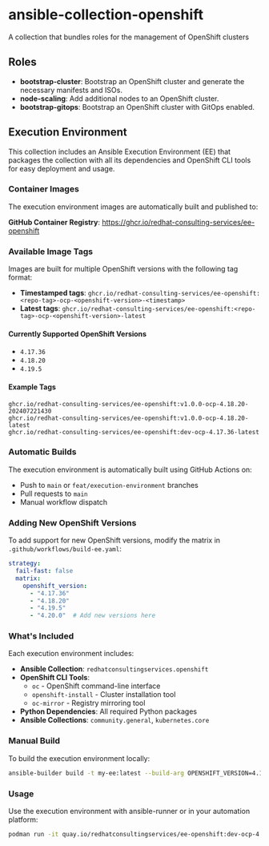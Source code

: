 # ansible-collection-openshift

A collection that bundles roles for the management of OpenShift clusters

## Roles

- **bootstrap-cluster**: Bootstrap an OpenShift cluster and generate the necessary manifests and ISOs.
- **node-scaling**: Add additional nodes to an OpenShift cluster.
- **bootstrap-gitops**: Bootstrap an OpenShift cluster with GitOps enabled.

## Execution Environment

This collection includes an Ansible Execution Environment (EE) that packages the collection with all its dependencies and OpenShift CLI tools for easy deployment and usage.

### Container Images

The execution environment images are automatically built and published to:

**GitHub Container Registry**: <https://ghcr.io/redhat-consulting-services/ee-openshift>

### Available Image Tags

Images are built for multiple OpenShift versions with the following tag format:

- **Timestamped tags**: `ghcr.io/redhat-consulting-services/ee-openshift:<repo-tag>-ocp-<openshift-version>-<timestamp>`
- **Latest tags**: `ghcr.io/redhat-consulting-services/ee-openshift:<repo-tag>-ocp-<openshift-version>-latest`

#### Currently Supported OpenShift Versions

- `4.17.36`
- `4.18.20`
- `4.19.5`

#### Example Tags

```text
ghcr.io/redhat-consulting-services/ee-openshift:v1.0.0-ocp-4.18.20-202407221430
ghcr.io/redhat-consulting-services/ee-openshift:v1.0.0-ocp-4.18.20-latest
ghcr.io/redhat-consulting-services/ee-openshift:dev-ocp-4.17.36-latest
```

### Automatic Builds

The execution environment is automatically built using GitHub Actions on:

- Push to `main` or `feat/execution-environment` branches
- Pull requests to `main`
- Manual workflow dispatch

### Adding New OpenShift Versions

To add support for new OpenShift versions, modify the matrix in `.github/workflows/build-ee.yaml`:

```yaml
strategy:
  fail-fast: false
  matrix:
    openshift_version:
      - "4.17.36"
      - "4.18.20"
      - "4.19.5"
      - "4.20.0"  # Add new versions here
```

### What's Included

Each execution environment includes:

- **Ansible Collection**: `redhatconsultingservices.openshift`
- **OpenShift CLI Tools**:
  - `oc` - OpenShift command-line interface
  - `openshift-install` - Cluster installation tool
  - `oc-mirror` - Registry mirroring tool
- **Python Dependencies**: All required Python packages
- **Ansible Collections**: `community.general`, `kubernetes.core`

### Manual Build

To build the execution environment locally:

```bash
ansible-builder build -t my-ee:latest --build-arg OPENSHIFT_VERSION=4.18.20
```

### Usage

Use the execution environment with ansible-runner or in your automation platform:

```bash
podman run -it quay.io/redhatconsultingservices/ee-openshift:dev-ocp-4.18.20-latest ansible-playbook my-playbook.yml
```
